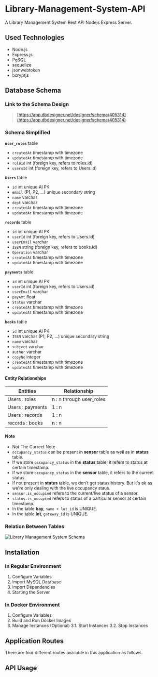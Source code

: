 # Library-Management-System-API
A Library Management System Rest API Nodejs Express Server.
## Used Technologies
* Node.js
* Express.js
* PgSQL
* sequelize
* jsonwebtoken
* bcryptjs
## Database Schema

### Link to the Schema Design
> [https://app.dbdesigner.net/designer/schema/405314](https://app.dbdesigner.net/designer/schema/405314)


### Schema Simplified

**`user_roles`** table
- `createdAt` timestamp with timezone
- `updatedAt` timestamp with timezone
- `roleId` int (foreign key, refers to roles.id)
- `usersId` int (foreign key, refers to Users.id)

**`Users`** table
- `id` int unique AI PK
- `email` (P1, P2, ...) unique secondary string
- `name` varchar
- `dept` varchar
- `createdAt` timestamp with timezone
- `updatedAt` timestamp with timezone

**`records`** table
- `id` int unique AI PK
- `userId` int (foreign key, refers to Users.id)
- `userEmail` varchar
- `ISBN` string (foreign key, refers to books.id)
- `Operation` varchar
- `createdAt` timestamp with timezone
- `updatedAt` timestamp with timezone

**`payments`** table
- `id` int unique AI PK
- `userId` int (foreign key, refers to Users.id)
- `userEmail` varchar
- `payAmt` float
- `Status` varchar
- `createdAt` timestamp with timezone
- `updatedAt` timestamp with timezone

**`books`** table
- `id` int unique AI PK
- `ISBN` varchar (P1, P2, ...) unique secondary string
- `name` varchar
- `subject` varchar
- `auther` varchar
- `copyNo` integer
- `createdAt` timestamp with timezone
- `updatedAt` timestamp with timezone

#### Entity Relationships

Entities | Relationship
--- | ---
Users : roles | n : n through user_roles
Users : payments | 1 : n
Users : records | 1 : n
records : books | n : n


#### Note

- Not The Currect Note 
- `occupancy_status` can be present in **sensor** table as well as in **status** table.
- If we store `occupancy_status` in the **status** table, it refers to status at certain timestamp.
- If we store `occupancy_status` in the **sensor** table, it refers to the current status.
- If not present in **status** table, we don't get status history. But it's ok as
we're only dealing with the live occupancy staus.
- `sensor.is_occupied` refers to the current/live status of a sensor.
- `status.is_occupied` refers to status of a particular sensor at certain timestamp.
- In the table **bay**, `name + lot_id` is UNIQUE.
- In the table **lot**, `gateway_id` is UNIQUE.



### Relation Between Tables
![Librery Management System Schema](schema.png)


## Installation

### In Regular Environment

1. Configure Variables
2. Import MySQL Database
3. Import Dependencies
4. Starting the Server

### In Docker Environment

1. Configure Variables
2. Build and Run Docker Images
3. Manage Instances (Optional)
    3.1. Start Instances
    3.2. Stop Instances

## Application Routes
There are four different routes available in this application as follows.

## API Usage
